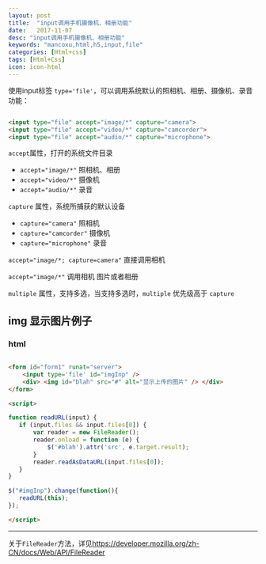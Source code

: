 ```yaml
---
layout: post
title:  "input调用手机摄像机、相册功能"
date:   2017-11-07
desc: "input调用手机摄像机、相册功能"
keywords: "mancoxu,html,h5,input,file"
categories: [Html+css]
tags: [Html+Css]
icon: icon-html
---
```


使用input标签 `type='file'`，可以调用系统默认的照相机、相册、摄像机、录音功能：

```html

<input type="file" accept="image/*" capture="camera">
<input type="file" accept="video/*" capture="camcorder">
<input type="file" accept="audio/*" capture="microphone">

```

`accept`属性，打开的系统文件目录

* `accept="image/*"` 照相机、相册
* `accept="video/*"` 摄像机
* `accept="audio/*"` 录音

`capture` 属性，系统所捕获的默认设备

* `capture="camera"`		照相机
* `capture="camcorder"`		摄像机
* `capture="microphone"`	录音


`accept="image/*; capture=camera"` 直接调用相机

`accept="image/*"` 调用相机 图片或者相册


`multiple` 属性，支持多选，当支持多选时，`multiple` 优先级高于 `capture`



## img 显示图片例子

### html

``` html

<form id="form1" runat="server">
	<input type='file' id="imgInp" />
	<div> <img id="blah" src="#" alt="显示上传的图片" /> </div>
</form>

<script>

function readURL(input) {
   if (input.files && input.files[0]) {
       var reader = new FileReader();
       reader.onload = function (e) {
           $('#blah').attr('src', e.target.result);
       }
       reader.readAsDataURL(input.files[0]);
   }
}

$("#imgInp").change(function(){
   readURL(this);
});

</script>

```

* * *

关于`FileReader`方法，详见<https://developer.mozilla.org/zh-CN/docs/Web/API/FileReader>

